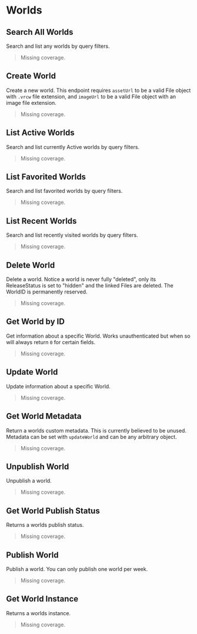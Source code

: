 # Worlds

## Search All Worlds
Search and list any worlds by query filters.
> Missing coverage.

## Create World
Create a new world. This endpoint requires `assetUrl` to be a valid File object with `.vrcw` file extension, and `imageUrl` to be a valid File object with an image file extension.
> Missing coverage.

## List Active Worlds
Search and list currently Active worlds by query filters.
> Missing coverage.

## List Favorited Worlds
Search and list favorited worlds by query filters.
> Missing coverage.

## List Recent Worlds
Search and list recently visited worlds by query filters.
> Missing coverage.

## Delete World
Delete a world. Notice a world is never fully "deleted", only its ReleaseStatus is set to "hidden" and the linked Files are deleted. The WorldID is permanently reserved.
> Missing coverage.

## Get World by ID
Get information about a specific World.
Works unauthenticated but when so will always return `0` for certain fields.
> Missing coverage.

## Update World
Update information about a specific World.
> Missing coverage.

## Get World Metadata
Return a worlds custom metadata. This is currently believed to be unused. Metadata can be set with `updateWorld` and can be any arbitrary object.
> Missing coverage.

## Unpublish World
Unpublish a world.
> Missing coverage.

## Get World Publish Status
Returns a worlds publish status.
> Missing coverage.

## Publish World
Publish a world. You can only publish one world per week.
> Missing coverage.

## Get World Instance
Returns a worlds instance.
> Missing coverage.

	